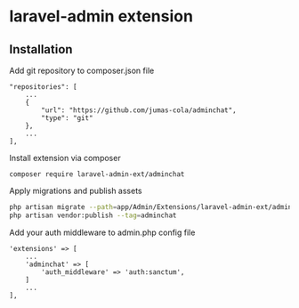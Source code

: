 laravel-admin extension
======

## Installation

Add git repository to composer.json file
```
"repositories": [
    ...
    {
        "url": "https://github.com/jumas-cola/adminchat",
        "type": "git"
    },
    ...
],
```

Install extension via composer
```
composer require laravel-admin-ext/adminchat
```

Apply migrations and publish assets
```bash
php artisan migrate --path=app/Admin/Extensions/laravel-admin-ext/adminchat/database/migrations/2022_02_07_115826_create_admin_chat_messages_table.php
php artisan vendor:publish --tag=adminchat
```

Add your auth middleware to admin.php config file
```
'extensions' => [
    ...
    'adminchat' => [
        'auth_middleware' => 'auth:sanctum',
    ]
    ...
],
```
